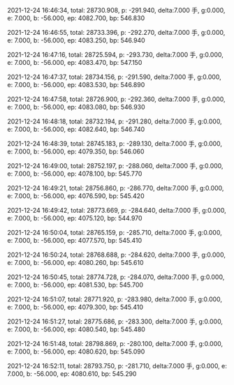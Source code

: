 2021-12-24 16:46:34, total: 28730.908, p: -291.940, delta:7.000 手, g:0.000, e: 7.000, b: -56.000, ep: 4082.700, bp: 546.830

2021-12-24 16:46:55, total: 28733.396, p: -292.270, delta:7.000 手, g:0.000, e: 7.000, b: -56.000, ep: 4083.250, bp: 546.940

2021-12-24 16:47:16, total: 28725.594, p: -293.730, delta:7.000 手, g:0.000, e: 7.000, b: -56.000, ep: 4083.470, bp: 547.150

2021-12-24 16:47:37, total: 28734.156, p: -291.590, delta:7.000 手, g:0.000, e: 7.000, b: -56.000, ep: 4083.530, bp: 546.890

2021-12-24 16:47:58, total: 28726.900, p: -292.360, delta:7.000 手, g:0.000, e: 7.000, b: -56.000, ep: 4083.080, bp: 546.930

2021-12-24 16:48:18, total: 28732.194, p: -291.280, delta:7.000 手, g:0.000, e: 7.000, b: -56.000, ep: 4082.640, bp: 546.740

2021-12-24 16:48:39, total: 28745.183, p: -289.130, delta:7.000 手, g:0.000, e: 7.000, b: -56.000, ep: 4079.350, bp: 546.060

2021-12-24 16:49:00, total: 28752.197, p: -288.060, delta:7.000 手, g:0.000, e: 7.000, b: -56.000, ep: 4078.100, bp: 545.770

2021-12-24 16:49:21, total: 28756.860, p: -286.770, delta:7.000 手, g:0.000, e: 7.000, b: -56.000, ep: 4076.590, bp: 545.420

2021-12-24 16:49:42, total: 28773.669, p: -284.640, delta:7.000 手, g:0.000, e: 7.000, b: -56.000, ep: 4075.120, bp: 544.970

2021-12-24 16:50:04, total: 28765.159, p: -285.710, delta:7.000 手, g:0.000, e: 7.000, b: -56.000, ep: 4077.570, bp: 545.410

2021-12-24 16:50:24, total: 28768.688, p: -284.620, delta:7.000 手, g:0.000, e: 7.000, b: -56.000, ep: 4080.260, bp: 545.610

2021-12-24 16:50:45, total: 28774.728, p: -284.070, delta:7.000 手, g:0.000, e: 7.000, b: -56.000, ep: 4081.530, bp: 545.700

2021-12-24 16:51:07, total: 28771.920, p: -283.980, delta:7.000 手, g:0.000, e: 7.000, b: -56.000, ep: 4079.300, bp: 545.410

2021-12-24 16:51:27, total: 28775.686, p: -283.300, delta:7.000 手, g:0.000, e: 7.000, b: -56.000, ep: 4080.540, bp: 545.480

2021-12-24 16:51:48, total: 28798.869, p: -280.100, delta:7.000 手, g:0.000, e: 7.000, b: -56.000, ep: 4080.620, bp: 545.090

2021-12-24 16:52:11, total: 28793.750, p: -281.710, delta:7.000 手, g:0.000, e: 7.000, b: -56.000, ep: 4080.610, bp: 545.290